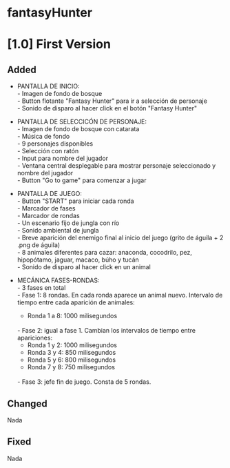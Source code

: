 # fantasyHunter

<h1>[1.0] First Version</h1>

<h2>Added</h2>

- PANTALLA DE INICIO:<br>- Imagen de fondo de bosque <br>- Button flotante "Fantasy Hunter" para ir a selección de personaje <br>- Sonido de disparo al hacer click en el botón "Fantasy Hunter"

- PANTALLA DE SELECCICÓN DE PERSONAJE:<br>- Imagen de fondo de bosque con catarata <br>- Música de fondo <br>- 9 personajes disponibles <br>- Selección con ratón <br>- Input para nombre del jugador <br>- Ventana central desplegable para mostrar personaje seleccionado y nombre del jugador <br>- Button "Go to game" para comenzar a jugar

- PANTALLA DE JUEGO: <br>- Button "START" para iniciar cada ronda <br>- Marcador de fases <br>- Marcador de rondas <br>- Un escenario fijo de jungla con río <br>- Sonido ambiental de jungla <br>- Breve aparición del enemigo final al inicio del juego (grito de águila + 2 .png de águila) <br> - 8 animales diferentes para cazar: anaconda, cocodrilo, pez, hipopótamo, jaguar, macaco, búho y tucán <br>- Sonido de disparo al hacer click en un animal

- MECÁNICA FASES-RONDAS: <br>- 3 fases en total <br>- Fase 1: 8 rondas. En cada ronda aparece un animal nuevo. Intervalo de tiempo entre cada aparición de animales: <ul><li>Ronda 1 a 8: 1000 milisegundos</li></ul><br>- Fase 2: igual a fase 1. Cambian los intervalos de tiempo entre apariciones: <ul><li>Ronda 1 y 2: 1000 milisegundos</li><li>Ronda 3 y 4: 850 milisegundos</li><li>Ronda 5 y 6: 800 milisegundos</li><li>Ronda 7 y 8: 750 milisegundos</li></ul><br> - Fase 3: jefe fin de juego. Consta de 5 rondas.



<h2>Changed</h2>

Nada

<h2>Fixed</h2>

Nada


